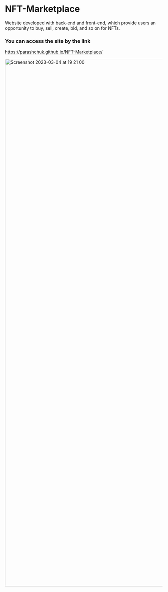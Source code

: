 # NFT-Marketplace

Website developed with back-end and front-end, which provide users an opportunity to buy, sell, create, bid, and so on for NFTs.

### You can access the site by the link

https://parashchuk.github.io/NFT-Marketplace/

<img width="1680" alt="Screenshot 2023-03-04 at 19 21 00" src="https://user-images.githubusercontent.com/61597780/222922472-f2637f40-223e-4fc6-bf47-641f6ead3677.png">
